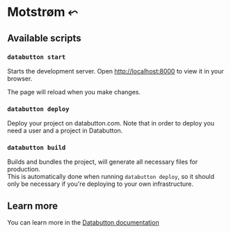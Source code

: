 # Motstrøm ⬿

## Available scripts

### `databutton start`
Starts the development server.
Open [http://localhost:8000](http://localhost:8000) to view it in your browser.

The page will reload when you make changes.

### `databutton deploy`
Deploy your project on databutton.com.
Note that in order to deploy you need a user and a project in Databutton.

### `databutton build`
Builds and bundles the project, will generate all necessary files for production.\
This is automatically done when running `databutton deploy`, so it should only be necessary if you're deploying to your own infrastructure.

## Learn more

You can learn more in the [Databutton documentation](https://docs.databutton.com)

